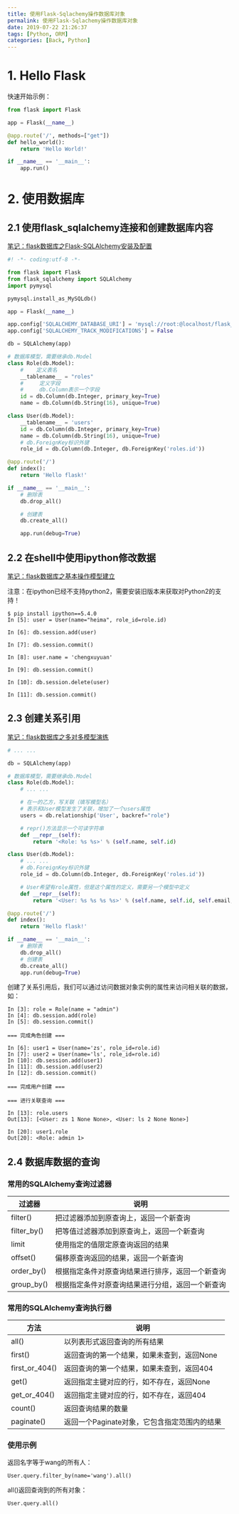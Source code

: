 ```yaml
---
title: 使用Flask-Sqlachemy操作数据库对象
permalink: 使用Flask-Sqlachemy操作数据库对象
date: 2019-07-22 21:26:37
tags: [Python, ORM]
categories: [Back, Python]
---
```

# 1. Hello Flask

快速开始示例：

```python
from flask import Flask

app = Flask(__name__)

@app.route('/', methods=["get"])
def hello_world():
    return 'Hello World!'

if __name__ == '__main__':
    app.run()

```

# 2. 使用数据库

## 2.1 使用flask\_sqlalchemy连接和创建数据库内容

[笔记：flask数据库之Flask\-SQLAlchemy安装及配置](https://blog.csdn.net/feilzhang/article/details/81041637)

```python
#! -*- coding:utf-8 -*-

from flask import Flask
from flask_sqlalchemy import SQLAlchemy
import pymysql

pymysql.install_as_MySQLdb()

app = Flask(__name__)

app.config['SQLALCHEMY_DATABASE_URI'] = 'mysql://root:@localhost/flask_study'
app.config['SQLALCHEMY_TRACK_MODIFICATIONS'] = False

db = SQLAlchemy(app)

# 数据库模型，需要继承db.Model
class Role(db.Model):
    #    定义表名
    __tablename__ = "roles"
    #     定义字段
    #     db.Column表示一个字段
    id = db.Column(db.Integer, primary_key=True)
    name = db.Column(db.String(16), unique=True)

class User(db.Model):
    __tablename__ = 'users'
    id = db.Column(db.Integer, primary_key=True)
    name = db.Column(db.String(16), unique=True)
    # db.ForeignKey标识外键
    role_id = db.Column(db.Integer, db.ForeignKey('roles.id'))

@app.route('/')
def index():
    return 'Hello flask!'

if __name__ == '__main__':
    # 删除表
    db.drop_all()

    # 创建表
    db.create_all()

    app.run(debug=True)

```

## 2.2 在shell中使用ipython修改数据

[笔记：flask数据库之基本操作模型建立](https://blog.csdn.net/feilzhang/article/details/81041663)

注意：在ipython已经不支持python2，需要安装旧版本来获取对Python2的支持！

```
$ pip install ipython==5.4.0
In [5]: user = User(name="heima", role_id=role.id)

In [6]: db.session.add(user)

In [7]: db.session.commit()

In [8]: user.name = 'chengxuyuan'

In [9]: db.session.commit()

In [10]: db.session.delete(user)

In [11]: db.session.commit()

```

## 2.3 创建关系引用

[笔记：flask数据库之多对多模型演练](https://blog.csdn.net/feilzhang/article/details/81041747)

```python
# ... ...

db = SQLAlchemy(app)

# 数据库模型，需要继承db.Model
class Role(db.Model):
    # ... ...

    # 在一的乙方，写关联（填写模型名）
    # 表示和User模型发生了关联，增加了一个users属性
    users = db.relationship('User', backref="role")

    # repr()方法显示一个可读字符串
    def __repr__(self):
        return '<Role: %s %s>' % (self.name, self.id)

class User(db.Model):
    # ... ...
    # db.ForeignKey标识外键
    role_id = db.Column(db.Integer, db.ForeignKey('roles.id'))

    # User希望有role属性，但是这个属性的定义，需要另一个模型中定义
    def __repr__(self):
        return '<User: %s %s %s %s>' % (self.name, self.id, self.email, self.password)

@app.route('/')
def index():
    return 'Hello flask!'

if __name__ == '__main__':
    # 删除表
    db.drop_all()
    # 创建表
    db.create_all()
    app.run(debug=True)

```

创建了关系引用后，我们可以通过访问数据对象实例的属性来访问相关联的数据，如：

```
In [3]: role = Role(name = "admin")
In [4]: db.session.add(role)
In [5]: db.session.commit()

=== 完成角色创建 ===

In [6]: user1 = User(name='zs', role_id=role.id)
In [7]: user2 = User(name='ls', role_id=role.id)
In [10]: db.session.add(user1)
In [11]: db.session.add(user2)
In [12]: db.session.commit()

=== 完成用户创建 ===

=== 进行关联查询 ===

In [13]: role.users
Out[13]: [<User: zs 1 None None>, <User: ls 2 None None>]

In [20]: user1.role
Out[20]: <Role: admin 1>

```

## 2.4 数据库数据的查询

### 常用的SQLAlchemy查询过滤器

| 过滤器 | 说明 |
| --- | --- |
| filter() | 把过滤器添加到原查询上，返回一个新查询 |
| filter\_by() | 把等值过滤器添加到原查询上，返回一个新查询 |
| limit | 使用指定的值限定原查询返回的结果 |
| offset() | 偏移原查询返回的结果，返回一个新查询 |
| order\_by() | 根据指定条件对原查询结果进行排序，返回一个新查询 |
| group\_by() | 根据指定条件对原查询结果进行分组，返回一个新查询 |

### 常用的SQLAlchemy查询执行器

| 方法 | 说明 |
| --- | --- |
| all() | 以列表形式返回查询的所有结果 |
| first() | 返回查询的第一个结果，如果未查到，返回None |
| first\_or\_404() | 返回查询的第一个结果，如果未查到，返回404 |
| get() | 返回指定主键对应的行，如不存在，返回None |
| get\_or\_404() | 返回指定主键对应的行，如不存在，返回404 |
| count() | 返回查询结果的数量 |
| paginate() | 返回一个Paginate对象，它包含指定范围内的结果 |

### 使用示例

返回名字等于wang的所有人：

```
User.query.filter_by(name='wang').all()

```

all()返回查询到的所有对象：

```
User.query.all()
```